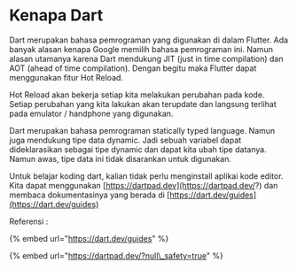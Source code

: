 # Kenapa Dart

Dart merupakan bahasa pemrograman yang digunakan di dalam Flutter. Ada banyak alasan kenapa Google memilih bahasa pemrograman ini. Namun alasan utamanya karena Dart mendukung JIT \(just in time compilation\) dan AOT \(ahead of time compilation\). Dengan begitu maka Flutter dapat menggunakan fitur Hot Reload. 

Hot Reload akan bekerja setiap kita melakukan perubahan pada kode. Setiap perubahan yang kita lakukan akan terupdate dan langsung terlihat pada emulator / handphone yang digunakan.

Dart merupakan bahasa pemrograman statically typed language. Namun juga mendukung tipe data dynamic. Jadi sebuah variabel dapat dideklarasikan sebagai tipe dynamic dan dapat kita ubah tipe datanya. Namun awas, tipe data ini tidak disarankan untuk digunakan.

Untuk belajar koding dart, kalian tidak perlu menginstall aplikai kode editor. Kita dapat menggunakan [https://dartpad.dev](https://dartpad.dev/?) dan membaca dokumentasinya yang berada di [https://dart.dev/guides](https://dart.dev/guides)



Referensi :

{% embed url="https://dart.dev/guides" %}

{% embed url="https://dartpad.dev/?null\_safety=true" %}

